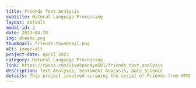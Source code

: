 ```yaml
---
title: Friends Text Analysis
subtitle: Natural Language Processing
layout: default
modal-id: 2
date: 2023-04-20
img: dreams.png
thumbnail: friends-thumbnail.png
alt: image-alt
project-date: April 2023
category: Natural Language Processing
link: https://rpubs.com/vivekpandya501/friends_text_analysis
description: Text Analysis, Sentiment Analysis, Data Science
details: This project involved scraping the script of Friends from HTML and XML using R, transformations, cleansing, and then performing statistical tests and analysis on the script to determine specific answers to questions. One of the key analyses was to demonstrate the hypothesis of racial content in the script. Sentiment analysis and verbosity were demonstrated in the findings.
---
```

